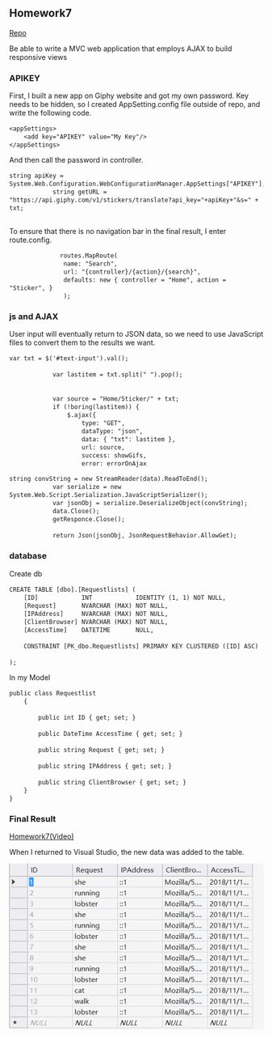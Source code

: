 ##  Homework7

[Repo](https://github.com/chunzel16/CS460HW)


Be able to write a MVC web application that employs AJAX to build responsive views

### APIKEY

First, I built a new app on Giphy website and got my own password.
Key needs to be hidden, so I created AppSetting.config file outside of repo, and write the following code.
```
<appSettings>
    <add key="APIKEY" value="My Key"/>
</appSettings>
```

And then call the password in controller.
```
string apiKey = System.Web.Configuration.WebConfigurationManager.AppSettings["APIKEY"];
            string getURL = "https://api.giphy.com/v1/stickers/translate?api_key="+apiKey+"&s=" + txt;
            
```

To ensure that there is no navigation bar in the final result, I enter route.config.

```
              routes.MapRoute(
               name: "Search",
               url: "{controller}/{action}/{search}",
               defaults: new { controller = "Home", action = "Sticker", }
               );
```

### js and AJAX

User input will eventually return to JSON data, so we need to use JavaScript files to convert them to the results we want.
```
var txt = $('#text-input').val();

            var lastitem = txt.split(" ").pop();


            var source = "Home/Sticker/" + txt;
            if (!boring(lastitem)) {
                $.ajax({
                    type: "GET",
                    dataType: "json",
                    data: { "txt": lastitem },
                    url: source,
                    success: showGifs,
                    error: errorOnAjax
```
```
string convString = new StreamReader(data).ReadToEnd();
            var serialize = new System.Web.Script.Serialization.JavaScriptSerializer();
            var jsonObj = serialize.DeserializeObject(convString);
            data.Close();
            getResponce.Close();

            return Json(jsonObj, JsonRequestBehavior.AllowGet);
```

### database

Create db
```
CREATE TABLE [dbo].[Requestlists] (
    [ID]            INT            IDENTITY (1, 1) NOT NULL,
    [Request]		NVARCHAR (MAX) NOT NULL,
    [IPAddress]		NVARCHAR (MAX) NOT NULL,
	[ClientBrowser]	NVARCHAR (MAX) NOT NULL,
    [AccessTime]    DATETIME       NULL,

    CONSTRAINT [PK_dbo.Requestlists] PRIMARY KEY CLUSTERED ([ID] ASC)
	
);
```

In my Model

```
public class Requestlist
    {

        public int ID { get; set; }

        public DateTime AccessTime { get; set; }

        public string Request { get; set; }

        public string IPAddress { get; set; }

        public string ClientBrowser { get; set; }
    }
}

```

### Final Result

<a href="https://www.youtube.com/watch?v=RBBklakGiMA">Homework7(Video)</a>

When I returned to Visual Studio, the new data was added to the table.

![Table](images/data.png)
            
            